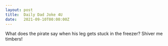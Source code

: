 ```yaml
---
layout: post
title:  Daily Dad Joke 4U
date:   2021-09-10T00:00:00Z
---
```

What does the pirate say when his leg gets stuck in the freezer? Shiver me timbers!

